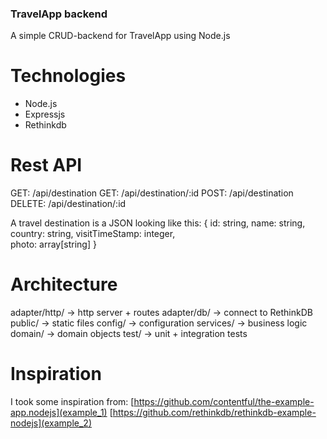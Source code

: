 ### TravelApp backend
A simple CRUD-backend for TravelApp using Node.js

# Technologies
- Node.js
- Expressjs
- Rethinkdb

# Rest API
GET: /api/destination
GET: /api/destination/:id
POST: /api/destination
DELETE: /api/destination/:id

A travel destination is a JSON looking like this:
{
  id: string,
  name: string,
  country: string,
  visitTimeStamp: integer,  
  photo: array[string]
}


# Architecture
adapter/http/ -> http server + routes
adapter/db/ -> connect to RethinkDB
public/ -> static files
config/ -> configuration 
services/ -> business logic
domain/ -> domain objects
test/ -> unit + integration tests

# Inspiration
I took some inspiration from:
[https://github.com/contentful/the-example-app.nodejs](example_1)
[https://github.com/rethinkdb/rethinkdb-example-nodejs](example_2)
